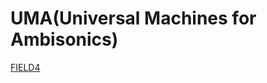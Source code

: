 # UMA(Universal Machines for Ambisonics)

[FIELD4](https://github.com/theisro/UMA/blob/main/FIELD4/readme.md)
